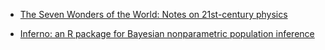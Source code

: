 - [The Seven Wonders of the World: Notes on 21st-century physics](https://pglpm.github.io/7wonders)

- [Inferno: an R package for Bayesian nonparametric population inference](https://pglpm.github.io/inferno/)
